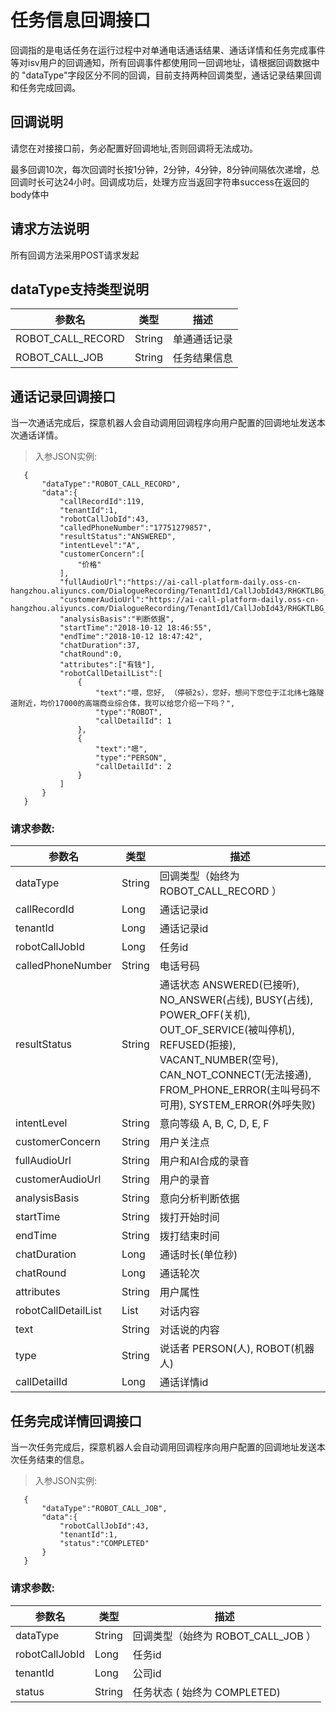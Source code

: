# 任务信息回调接口
回调指的是电话任务在运行过程中对单通电话通话结果、通话详情和任务完成事件等对isv用户的回调通知，所有回调事件都使用同一回调地址，请根据回调数据中的
"dataType"字段区分不同的回调，目前支持两种回调类型，通话记录结果回调和任务完成回调。

## 回调说明

<aside class="notice">
 请您在对接接口前，务必配置好回调地址,否则回调将无法成功。 
</aside>

最多回调10次，每次回调时长按1分钟，2分钟，4分钟，8分钟间隔依次递增，总回调时长可达24小时。回调成功后，处理方应当返回字符串success在返回的body体中

## 请求方法说明
所有回调方法采用POST请求发起

## dataType支持类型说明
 
 参数名 | 类型  | 描述  
 --------- | ------- | ------ 
  ROBOT_CALL_RECORD| String | 单通通话记录 |
  ROBOT_CALL_JOB| String | 任务结果信息 | 
 
## 通话记录回调接口

当一次通话完成后，探意机器人会自动调用回调程序向用户配置的回调地址发送本次通话详情。

 > 入参JSON实例:

 ```
    {
        "dataType":"ROBOT_CALL_RECORD",
        "data":{
            "callRecordId":119,
            "tenantId":1,
            "robotCallJobId":43,
            "calledPhoneNumber":"17751279857",
            "resultStatus":"ANSWERED",
            "intentLevel":"A",
            "customerConcern":[
                "价格"
            ],
            "fullAudioUrl":"https://ai-call-platform-daily.oss-cn-hangzhou.aliyuncs.com/DialogueRecording/TenantId1/CallJobId43/RHGKTLBG_TaskId_1305203/ai_user.wav",
            "customerAudioUrl":"https://ai-call-platform-daily.oss-cn-hangzhou.aliyuncs.com/DialogueRecording/TenantId1/CallJobId43/RHGKTLBG_TaskId_1305203/user.wav",
            "analysisBasis":"判断依据",
            "startTime":"2018-10-12 18:46:55",
            "endTime":"2018-10-12 18:47:42",
            "chatDuration":37,
            "chatRound":0,
            "attributes":["有钱"],
            "robotCallDetailList":[
                {
                    "text":"喂，您好, （停顿2s），您好，想问下您位于江北纬七路隧道附近，均价17000的高端商业综合体，我可以给您介绍一下吗？",
                    "type":"ROBOT",
                    "callDetailId": 1
                },
                {
                    "text":"嗯",
                    "type":"PERSON",
                    "callDetailId": 2
                }
            ]
        }
    }
 ```

### 请求参数:
 
 参数名 | 类型  | 描述  
 --------- | ------- | ------ 
  dataType| String | 回调类型（始终为 ROBOT_CALL_RECORD ） | 
  callRecordId| Long | 通话记录id | 
  tenantId| Long | 通话记录id | 
  robotCallJobId| Long | 任务id |
  calledPhoneNumber| String | 电话号码 |
  resultStatus| String | 通话状态 ANSWERED(已接听), NO_ANSWER(占线), BUSY(占线), POWER_OFF(关机), OUT_OF_SERVICE(被叫停机), REFUSED(拒接), VACANT_NUMBER(空号), CAN_NOT_CONNECT(无法接通), FROM_PHONE_ERROR(主叫号码不可用), SYSTEM_ERROR(外呼失败) | 
  intentLevel| String | 意向等级 A, B, C, D, E, F | 
  customerConcern| String | 用户关注点 |
  fullAudioUrl| String | 用户和AI合成的录音 |
  customerAudioUrl| String | 用户的录音 |
  analysisBasis| String | 意向分析判断依据 |
  startTime| String | 拨打开始时间 |
  endTime| String | 拨打结束时间 |
  chatDuration| Long | 通话时长(单位秒) |
  chatRound| Long | 通话轮次 |
  attributes| String | 用户属性 |
  robotCallDetailList| List | 对话内容 |
  text| String | 对话说的内容 |
  type| String | 说话者 PERSON(人), ROBOT(机器人) |
  callDetailId| Long | 通话详情id |


## 任务完成详情回调接口
 当一次任务完成后，探意机器人会自动调用回调程序向用户配置的回调地址发送本次任务结束的信息。

> 入参JSON实例:
 
 ```
    {
        "dataType":"ROBOT_CALL_JOB",
        "data":{
            "robotCallJobId":43,
            "tenantId":1,
            "status":"COMPLETED"
        }
    }
 ```
 
### 请求参数:
 
 参数名 | 类型  | 描述  
 --------- | ------- | ------ 
  dataType| String | 回调类型（始终为 ROBOT_CALL_JOB ） | 
  robotCallJobId| Long | 任务id | 
  tenantId| Long | 公司id |
  status| String | 任务状态 ( 始终为 COMPLETED) |
